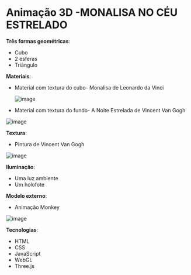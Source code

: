 # Animação 3D -MONALISA NO CÉU ESTRELADO
 **Três formas geométricas**:
 - Cubo
 - 2  esferas
 - Triângulo 

**Materiais**:
  - Material com textura do cubo- Monalisa de Leonardo da Vinci
    
    ![image](https://github.com/user-attachments/assets/5eb19b46-1be3-484e-adb2-d7b5ffc8ea6f)

  - Material com textura do fundo- A Noite Estrelada de Vincent Van Gogh
    
   ![image](https://github.com/user-attachments/assets/f78b9fc3-a05e-44a4-8458-e7a64c75eeba)


**Textura**:
- Pintura de Vincent Van Gogh

 ![image](https://github.com/user-attachments/assets/f78b9fc3-a05e-44a4-8458-e7a64c75eeba)

**Iluminação**:
 - Uma luz ambiente
- Um holofote

**Modelo externo**:
- Animação Monkey

![image](https://github.com/user-attachments/assets/b54c7095-814d-4b11-ada8-2773c736d4cf)

**Tecnologias**:
 - HTML
- CSS
- JavaScript
- WebGL
- Three.js
 
